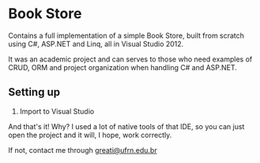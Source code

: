 # Book Store

Contains a full implementation of a simple Book Store, built from scratch using C#, ASP.NET and Linq, all in Visual Studio 2012.

It was an academic project and can serves to those who need examples of CRUD, ORM and project organization when handling C# and ASP.NET.

## Setting up
1. Import to Visual Studio

And that's it! Why? I used a lot of native tools of that IDE, so you can just open the project and it will, I hope, work correctly.

If not, contact me through greati@ufrn.edu.br
